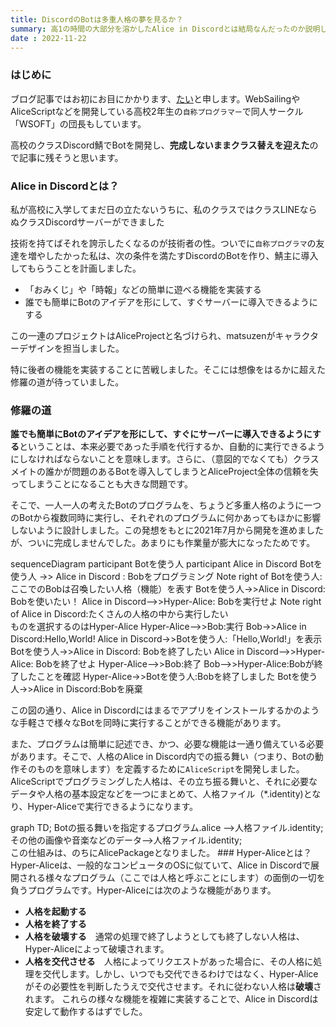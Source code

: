 ```yaml
---
title: DiscordのBotは多重人格の夢を見るか？
summary: 高1の時間の大部分を溶かしたAlice in Discordとは結局なんだったのか説明します。
date : 2022-11-22
---
```

### はじめに
ブログ記事ではお初にお目にかかります、[たい](https://twitter.com/WSOFT7)と申します。WebSailingやAliceScriptなどを開発している高校2年生の`自称プログラマー`で同人サークル「WSOFT」の団長もしています。

高校のクラスDiscord鯖でBotを開発し、**完成しないままクラス替えを迎えた**ので記事に残そうと思います。

### Alice in Discordとは？
私が高校に入学してまだ日の立たないうちに、私のクラスではクラスLINEならぬクラスDiscordサーバーができました

技術を持てばそれを誇示したくなるのが技術者の性。ついでに`自称プログラマ`の友達を増やしたかった私は、次の条件を満たすDiscordのBotを作り、鯖主に導入してもらうことを計画しました。

- 「おみくじ」や「時報」などの簡単に遊べる機能を実装する
- 誰でも簡単にBotのアイデアを形にして、すぐサーバーに導入できるようにする

この一連のプロジェクトはAliceProjectと名づけられ、matsuzenがキャラクターデザインを担当しました。

特に後者の機能を実装することに苦戦しました。そこには想像をはるかに超えた修羅の道が待っていました。

### 修羅の道
**誰でも簡単にBotのアイデアを形にして、すぐにサーバーに導入できるようにする**ということは、本来必要であった手順を代行するか、自動的に実行できるようにしなければならないことを意味します。さらに、（意図的でなくても）クラスメイトの誰かが問題のあるBotを導入してしまうとAliceProject全体の信頼を失ってしまうことになることも大きな問題です。

そこで、一人一人の考えたBotのプログラムを、ちょうど多重人格のように一つのBotから複数同時に実行し、それぞれのプログラムに何かあってもほかに影響しないように設計しました。この発想をもとに2021年7月から開発を進めましたが、ついに完成しませんでした。あまりにも作業量が膨大になったためです。

<div class="mermaid">
sequenceDiagram
    participant Botを使う人
    participant Alice in Discord
    Botを使う人 ->> Alice in Discord : Bobをプログラミング
    Note right of Botを使う人: ここでのBobは召喚したい人格（機能）を表す
    Botを使う人->>Alice in Discord: Bobを使いたい！
    Alice in Discord-->>Hyper-Alice: Bobを実行せよ
    Note right of Alice in Discord:たくさんの人格の中から実行したい<br/>ものを選択するのはHyper-Alice
    Hyper-Alice-->>Bob:実行
    Bob->>Alice in Discord:Hello,World!
    Alice in Discord->>Botを使う人:「Hello,World!」を表示
    Botを使う人->>Alice in Discord: Bobを終了したい
    Alice in Discord-->>Hyper-Alice: Bobを終了せよ
    Hyper-Alice-->>Bob:終了
    Bob-->>Hyper-Alice:Bobが終了したことを確認
    Hyper-Alice->>Botを使う人:Bobを終了しました
    Botを使う人->>Alice in Discord:Bobを廃棄
</div>

この図の通り、Alice in Discordにはまるでアプリをインストールするかのような手軽さで様々なBotを同時に実行することができる機能があります。

また、プログラムは簡単に記述でき、かつ、必要な機能は一通り備えている必要があります。そこで、人格のAlice in Discord内での振る舞い（つまり、Botの動作そのものを意味します）を定義するために`AliceScript`を開発しました。AliceScriptでプログラミングした人格は、その立ち振る舞いと、それに必要なデータや人格の基本設定などを一つにまとめて、人格ファイル（*.identity)となり、Hyper-Aliceで実行できるようになります。

<div class="mermaid">
graph TD;
    Botの振る舞いを指定するプログラム.alice -->人格ファイル.identity;
    その他の画像や音楽などのデータ-->人格ファイル.identity;
</div>
この仕組みは、のちにAlicePackageとなりました。
### Hyper-Aliceとは？
Hyper-Aliceは、一般的なコンピュータのOSに似ていて、Alice in Discordで展開される様々なプログラム（ここでは人格と呼ぶことにします）の面倒の一切を負うプログラムです。Hyper-Aliceには次のような機能があります。

- **人格を起動する**
- **人格を終了する**
- **人格を破壊する**　通常の処理で終了しようとしても終了しない人格は、Hyper-Aliceによって破壊されます。
- **人格を交代させる**　人格によってリクエストがあった場合に、その人格に処理を交代します。しかし、いつでも交代できるわけではなく、Hyper-Aliceがその必要性を判断したうえで交代させます。それに従わない人格は**破壊**されます。
これらの様々な機能を複雑に実装することで、Alice in Discordは安定して動作するはずでした。